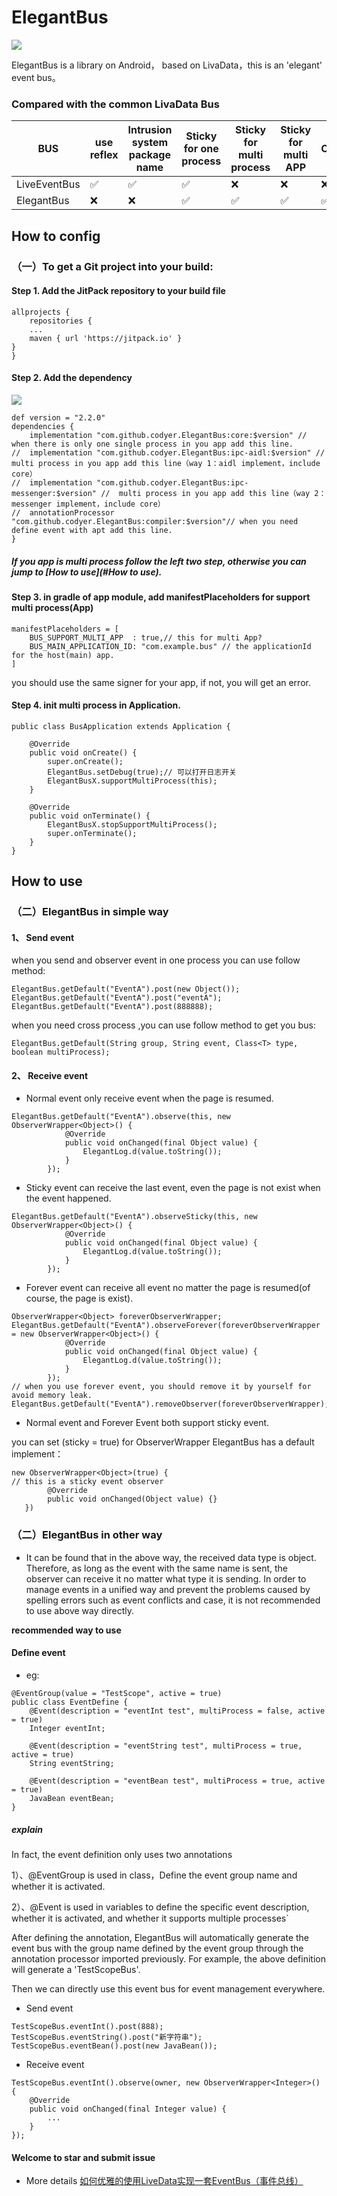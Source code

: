 # ElegantBus
[![](https://jitpack.io/v/codyer/ElegantBus.svg)](https://jitpack.io/#codyer/ElegantBus)

ElegantBus is a library on Android， based on LivaData，this is an 'elegant' event bus。

### Compared with the common LivaData Bus

BUS | use reflex | Intrusion system package name | Sticky for one process | Sticky for multi process | Sticky for multi APP | Configurable | different Thread | Group for event | safety for multi App |Sticky forever
---|---|---|---|---|---|----|---|---|---|---
LiveEventBus | :white_check_mark: | :white_check_mark: | :white_check_mark: | :x: | :x: | :x: | :x: | :x:  | :x: |:x:
ElegantBus | :x: | :x: | :white_check_mark: | :white_check_mark: | :white_check_mark: | :white_check_mark: | :white_check_mark: | :white_check_mark:  | :white_check_mark: | :white_check_mark:


## How to config
### （一）To get a Git project into your build:

#### Step 1. Add the JitPack repository to your build file
```
allprojects {
    repositories {
    ...
    maven { url 'https://jitpack.io' }
}
}
```

#### Step 2. Add the dependency
[![](https://jitpack.io/v/codyer/ElegantBus.svg)](https://jitpack.io/#codyer/ElegantBus)

```
def version = "2.2.0"
dependencies {
    implementation "com.github.codyer.ElegantBus:core:$version" // when there is only one single process in you app add this line.
//  implementation "com.github.codyer.ElegantBus:ipc-aidl:$version" // multi process in you app add this line（way 1：aidl implement，include core）
//  implementation "com.github.codyer.ElegantBus:ipc-messenger:$version" //  multi process in you app add this line（way 2：messenger implement，include core）
//	annotationProcessor "com.github.codyer.ElegantBus:compiler:$version"// when you need define event with apt add this line.
}
```
##### If you app is multi process follow the left two step, otherwise you can jump to [How to use](#How to use).

#### Step 3. in gradle of app module, add manifestPlaceholders for support multi process(App)
```
manifestPlaceholders = [
    BUS_SUPPORT_MULTI_APP  : true,// this for multi App?
    BUS_MAIN_APPLICATION_ID: "com.example.bus" // the applicationId for the host(main) app.
]
```

you should use the same signer for your app, if not, you will get an error.


#### Step 4. init multi process in Application.
```
public class BusApplication extends Application {

    @Override
    public void onCreate() {
        super.onCreate();
        ElegantBus.setDebug(true);// 可以打开日志开关
        ElegantBusX.supportMultiProcess(this);
    }

    @Override
    public void onTerminate() {
        ElegantBusX.stopSupportMultiProcess();
        super.onTerminate();
    }
}
```

## How to use
### （二）ElegantBus in simple way
#### 1、 Send event
when you send and observer event in one process you can use follow method:
```
ElegantBus.getDefault("EventA").post(new Object());
ElegantBus.getDefault("EventA").post("eventA");
ElegantBus.getDefault("EventA").post(888888);
```
when you need cross process ,you can use follow method to get you bus:
```
ElegantBus.getDefault(String group, String event, Class<T> type, boolean multiProcess);
```

#### 2、 Receive event
+ Normal event
only receive event when the page is resumed.
```
ElegantBus.getDefault("EventA").observe(this, new ObserverWrapper<Object>() {
            @Override
            public void onChanged(final Object value) {
                ElegantLog.d(value.toString());
            }
        });
```
+ Sticky event
can receive the last event, even the page is not exist when the event happened.
```
ElegantBus.getDefault("EventA").observeSticky(this, new ObserverWrapper<Object>() {
            @Override
            public void onChanged(final Object value) {
                ElegantLog.d(value.toString());
            }
        });
```
+ Forever event
can receive all event no matter the page is resumed(of course, the page is exist).
```
ObserverWrapper<Object> foreverObserverWrapper;
ElegantBus.getDefault("EventA").observeForever(foreverObserverWrapper = new ObserverWrapper<Object>() {
            @Override
            public void onChanged(final Object value) {
                ElegantLog.d(value.toString());
            }
        });
// when you use forever event, you should remove it by yourself for avoid memory leak.
ElegantBus.getDefault("EventA").removeObserver(foreverObserverWrapper);
```
+ Normal event and Forever Event both support sticky event.

 you can set (sticky = true) for ObserverWrapper
ElegantBus has a default implement：
```
new ObserverWrapper<Object>(true) {
// this is a sticky event observer
		@Override
		public void onChanged(Object value) {}
   })
```

### （二）ElegantBus in other way
+ It can be found that in the above way, the received data type is object.
 Therefore, as long as the event with the same name is sent, the observer can receive it no matter what type it is sending.
 In order to manage events in a unified way and prevent the problems caused by spelling errors such as event conflicts and case, it is not recommended to use above way directly.

**recommended way to use**
#### Define event
+ eg:
```
@EventGroup(value = "TestScope", active = true)
public class EventDefine {
    @Event(description = "eventInt test", multiProcess = false, active = true)
    Integer eventInt;

    @Event(description = "eventString test", multiProcess = true, active = true)
    String eventString;

    @Event(description = "eventBean test", multiProcess = true, active = true)
    JavaBean eventBean;
}
```
##### explain
In fact, the event definition only uses two annotations

1）、@EventGroup is used in class，Define the event group name and whether it is activated.

2）、@Event is used in variables to define the specific event description, whether it is activated, and whether it supports multiple processes`

After defining the annotation, ElegantBus will automatically generate the event bus with the group name defined by the event group through the annotation processor imported previously.
For example, the above definition will generate a 'TestScopeBus'.

Then we can directly use this event bus for event management everywhere.

+ Send event
```
TestScopeBus.eventInt().post(888);
TestScopeBus.eventString().post("新字符串");
TestScopeBus.eventBean().post(new JavaBean());
```

+ Receive event
```
TestScopeBus.eventInt().observe(owner, new ObserverWrapper<Integer>() {
	@Override
	public void onChanged(final Integer value) {
		...
	}
});
```

#### Welcome to star and submit issue

- More details
[如何优雅的使用LiveData实现一套EventBus（事件总线）](https://www.jianshu.com/p/79d909b6f8bd)
